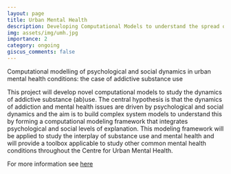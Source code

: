 ```yaml
---
layout: page
title: Urban Mental Health 
description: Developing Computational Models to understand the spread of addiction
img: assets/img/umh.jpg
importance: 2
category: ongoing
giscus_comments: false
---
```


Computational modelling of psychological and social dynamics in urban mental health conditions: the case of addictive substance use

This project will develop novel computational models to study the dynamics of addictive substance (ab)use. The central hypothesis is that the dynamics of addiction and mental health issues are driven by psychological and social dynamics and the aim is to build complex system models to understand this by forming a computational modeling framework that integrates psychological and social levels of explanation. This modeling framework will be applied to study the interplay of substance use and mental health and will provide a toolbox applicable to study other common mental health conditions throughout the Centre for Urban Mental Health.

For more information see [here](https://www.centreforurbanmentalhealth.com/about/projects)

